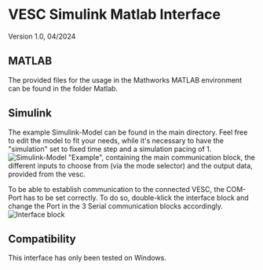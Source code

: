 # VESC Simulink Matlab Interface

Version 1.0, 04/2024<br>

## MATLAB

The provided files for the usage in the Mathworks MATLAB environment can be found in the folder Matlab.

## Simulink

The example Simulink-Model can be found in the main directory. Feel free to edit the model to fit your needs, while it's necessary to have the "simulation" set to fixed time step and a simulation pacing of 1.
![Simulink-Model "Example", containing the main communication block, the different inputs to choose from (via the mode selector) and the output data, provided from the vesc.](images/model_1)

To be able to establish communication to the connected VESC, the COM-Port has to be set correctly. To do so, double-klick the interface block and change the Port in the 3 Serial communication blocks accordingly.
![Interface block](images/model_2)

## Compatibility

This interface has only been tested on Windows.
